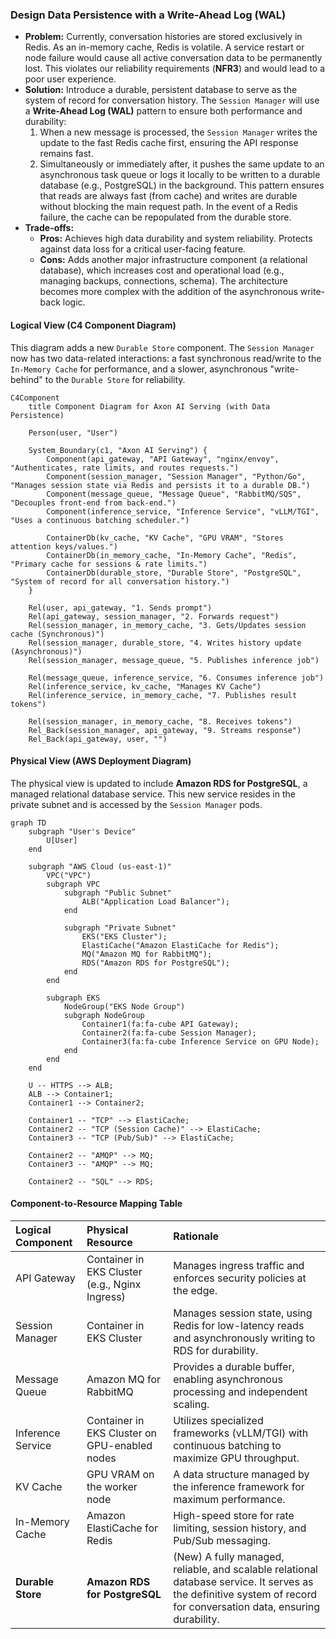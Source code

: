### **Design Data Persistence with a Write-Ahead Log (WAL)**

*   **Problem:** Currently, conversation histories are stored exclusively in Redis. As an in-memory cache, Redis is volatile. A service restart or node failure would cause all active conversation data to be permanently lost. This violates our reliability requirements (**NFR3**) and would lead to a poor user experience.
*   **Solution:** Introduce a durable, persistent database to serve as the system of record for conversation history. The `Session Manager` will use a **Write-Ahead Log (WAL)** pattern to ensure both performance and durability:
    1.  When a new message is processed, the `Session Manager` writes the update to the fast Redis cache first, ensuring the API response remains fast.
    2.  Simultaneously or immediately after, it pushes the same update to an asynchronous task queue or logs it locally to be written to a durable database (e.g., PostgreSQL) in the background.
    This pattern ensures that reads are always fast (from cache) and writes are durable without blocking the main request path. In the event of a Redis failure, the cache can be repopulated from the durable store.
*   **Trade-offs:**
    *   **Pros:** Achieves high data durability and system reliability. Protects against data loss for a critical user-facing feature.
    *   **Cons:** Adds another major infrastructure component (a relational database), which increases cost and operational load (e.g., managing backups, connections, schema). The architecture becomes more complex with the addition of the asynchronous write-back logic.

#### Logical View (C4 Component Diagram)

This diagram adds a new `Durable Store` component. The `Session Manager` now has two data-related interactions: a fast synchronous read/write to the `In-Memory Cache` for performance, and a slower, asynchronous "write-behind" to the `Durable Store` for reliability.

```mermaid
C4Component
    title Component Diagram for Axon AI Serving (with Data Persistence)

    Person(user, "User")

    System_Boundary(c1, "Axon AI Serving") {
        Component(api_gateway, "API Gateway", "nginx/envoy", "Authenticates, rate limits, and routes requests.")
        Component(session_manager, "Session Manager", "Python/Go", "Manages session state via Redis and persists it to a durable DB.")
        Component(message_queue, "Message Queue", "RabbitMQ/SQS", "Decouples front-end from back-end.")
        Component(inference_service, "Inference Service", "vLLM/TGI", "Uses a continuous batching scheduler.")
        
        ContainerDb(kv_cache, "KV Cache", "GPU VRAM", "Stores attention keys/values.")
        ContainerDb(in_memory_cache, "In-Memory Cache", "Redis", "Primary cache for sessions & rate limits.")
        ContainerDb(durable_store, "Durable Store", "PostgreSQL", "System of record for all conversation history.")
    }
    
    Rel(user, api_gateway, "1. Sends prompt")
    Rel(api_gateway, session_manager, "2. Forwards request")
    Rel(session_manager, in_memory_cache, "3. Gets/Updates session cache (Synchronous)")
    Rel(session_manager, durable_store, "4. Writes history update (Asynchronous)")
    Rel(session_manager, message_queue, "5. Publishes inference job")

    Rel(message_queue, inference_service, "6. Consumes inference job")
    Rel(inference_service, kv_cache, "Manages KV Cache")
    Rel(inference_service, in_memory_cache, "7. Publishes result tokens")

    Rel(session_manager, in_memory_cache, "8. Receives tokens")
    Rel_Back(session_manager, api_gateway, "9. Streams response")
    Rel_Back(api_gateway, user, "")
```

#### Physical View (AWS Deployment Diagram)

The physical view is updated to include **Amazon RDS for PostgreSQL**, a managed relational database service. This new service resides in the private subnet and is accessed by the `Session Manager` pods.

```mermaid
graph TD
    subgraph "User's Device"
        U[User]
    end

    subgraph "AWS Cloud (us-east-1)"
        VPC("VPC")
        subgraph VPC
            subgraph "Public Subnet"
                ALB("Application Load Balancer");
            end

            subgraph "Private Subnet"
                EKS("EKS Cluster");
                ElastiCache("Amazon ElastiCache for Redis");
                MQ("Amazon MQ for RabbitMQ");
                RDS("Amazon RDS for PostgreSQL");
            end
        end

        subgraph EKS
            NodeGroup("EKS Node Group")
            subgraph NodeGroup
                Container1(fa:fa-cube API Gateway);
                Container2(fa:fa-cube Session Manager);
                Container3(fa:fa-cube Inference Service on GPU Node);
            end
        end
    end

    U -- HTTPS --> ALB;
    ALB --> Container1;
    Container1 --> Container2;
    
    Container1 -- "TCP" --> ElastiCache;
    Container2 -- "TCP (Session Cache)" --> ElastiCache;
    Container3 -- "TCP (Pub/Sub)" --> ElastiCache;

    Container2 -- "AMQP" --> MQ;
    Container3 -- "AMQP" --> MQ;
    
    Container2 -- "SQL" --> RDS;
```

#### Component-to-Resource Mapping Table

| Logical Component | Physical Resource | Rationale |
| :--- | :--- | :--- |
| API Gateway | Container in EKS Cluster (e.g., Nginx Ingress) | Manages ingress traffic and enforces security policies at the edge. |
| Session Manager | Container in EKS Cluster | Manages session state, using Redis for low-latency reads and asynchronously writing to RDS for durability. |
| Message Queue | Amazon MQ for RabbitMQ | Provides a durable buffer, enabling asynchronous processing and independent scaling. |
| Inference Service | Container in EKS Cluster on GPU-enabled nodes | Utilizes specialized frameworks (vLLM/TGI) with continuous batching to maximize GPU throughput. |
| KV Cache | GPU VRAM on the worker node | A data structure managed by the inference framework for maximum performance. |
| In-Memory Cache | Amazon ElastiCache for Redis | High-speed store for rate limiting, session history, and Pub/Sub messaging. |
| **Durable Store** | **Amazon RDS for PostgreSQL** | (New) A fully managed, reliable, and scalable relational database service. It serves as the definitive system of record for conversation data, ensuring durability. |
